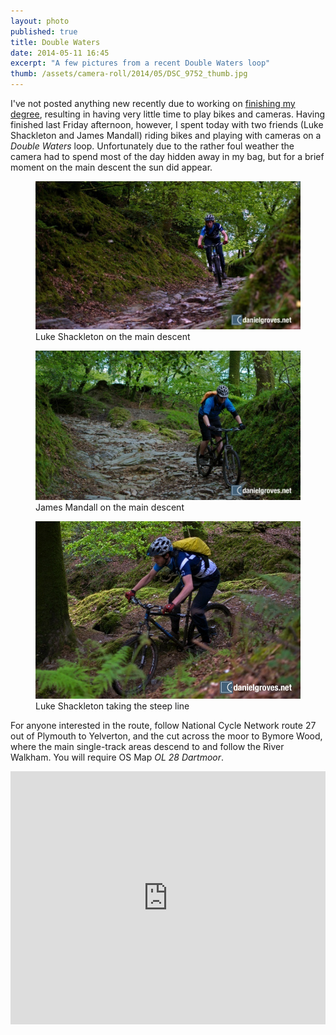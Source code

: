 ```yaml
---
layout: photo
published: true
title: Double Waters
date: 2014-05-11 16:45
excerpt: "A few pictures from a recent Double Waters loop"
thumb: /assets/camera-roll/2014/05/DSC_9752_thumb.jpg
---
```


I've not posted anything new recently due to working on [finishing my degree](/notebook/2014/05/finishing-university/ "Thoughts on the last four years at University"), resulting in having very little time to play bikes and cameras. Having finished last Friday afternoon, however, I spent today with two friends (Luke Shackleton and James Mandall) riding bikes and playing with cameras on a *Double Waters* loop. Unfortunately due to the rather foul weather the camera had to spend most of the day hidden away in my bag, but for a brief moment on the main descent the sun did appear.

<figure>
	<img src="/assets/camera-roll/2014/05/DSC_9752.jpg" alt="Luke Shackleton on the main descent" />
	<figcaption>Luke Shackleton on the main descent</figcaption>
</figure>

<figure>
	<img src="/assets/camera-roll/2014/05/DSC_9757.jpg" alt="James Mandall on the main descent" />
	<figcaption>James Mandall on the main descent</figcaption>
</figure>

<figure>
	<img src="/assets/camera-roll/2014/05/DSC_9764.jpg" alt="Luke Shackleton taking the steep line" />
	<figcaption>Luke Shackleton taking the steep line</figcaption>
</figure>

For anyone interested in the route, follow National Cycle Network route 27 out of Plymouth to Yelverton, and the cut across the moor to Bymore Wood, where the main single-track areas descend to and follow the River Walkham. You will require OS Map *OL 28 Dartmoor*.

<iframe height='405px' width='100%' frameborder='0' allowtransparency='true' scrolling='no' src='http://www.strava.com/activities/139888616/embed/ac2622fdcd341be0dfce914d3e5b7faa092a5ac4'></iframe>
